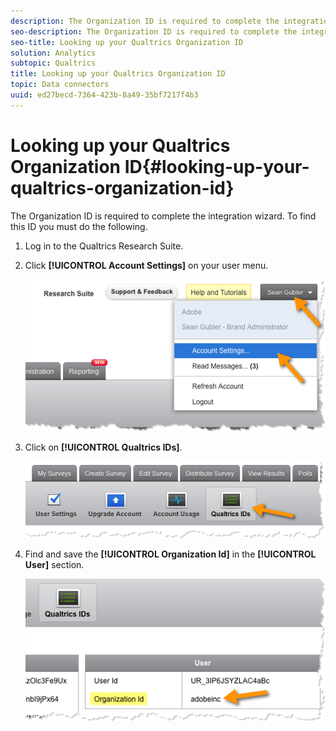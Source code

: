```yaml
---
description: The Organization ID is required to complete the integration wizard. To find this ID you must do the following.
seo-description: The Organization ID is required to complete the integration wizard. To find this ID you must do the following.
seo-title: Looking up your Qualtrics Organization ID
solution: Analytics
subtopic: Qualtrics
title: Looking up your Qualtrics Organization ID
topic: Data connectors
uuid: ed27becd-7364-423b-8a49-35bf7217f4b3
---
```


# Looking up your Qualtrics Organization ID{#looking-up-your-qualtrics-organization-id}

The Organization ID is required to complete the integration wizard. To find this ID you must do the following.

1. Log in to the Qualtrics Research Suite.
1. Click **[!UICONTROL Account Settings]** on your user menu.

   ![](assets/qualtrics-org-id-1.png)

1. Click on **[!UICONTROL Qualtrics IDs]**.

   ![](assets/qualtrics-org-id-2.png)

1. Find and save the **[!UICONTROL Organization Id]** in the **[!UICONTROL User]** section.

   ![](assets/qualtrics-org-id-3.png)


